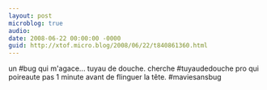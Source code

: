 ```yaml
---
layout: post
microblog: true
audio: 
date: 2008-06-22 00:00:00 -0000
guid: http://xtof.micro.blog/2008/06/22/t840861360.html
---
```

un #bug qui m'agace... tuyau de douche. cherche #tuyaudedouche pro qui poireaute pas 1 minute avant de flinguer la tête. #maviesansbug
